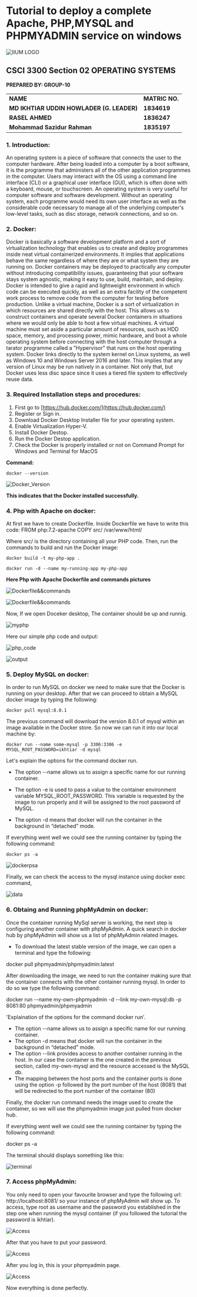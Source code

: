 # Tutorial to deploy a complete Apache, PHP,MYSQL and PHPMYADMIN service on windows


![IIUM LOGO](./images/IIUM_LOGO.png)

## CSCI 3300 Section 02 OPERATING SYSTEMS
 
**PREPARED BY: GROUP-10**


<table>
  <tr>
   <td><strong>NAME</strong>
   </td>
   <td><strong>MATRIC NO.</strong>
   </td>
  </tr>
  <tr>
   <td><strong>MD IKHTIAR UDDIN HOWLADER (G. LEADER)</strong>
   </td>
   <td><strong>1834619</strong>
   </td>
  </tr>
  <tr>
   <td><strong>RASEL AHMED</strong>
   </td>
   <td><strong>1836247</strong>
   </td>
  </tr>
  <tr>
   <td><strong>Mohammad Sazidur Rahman</strong>
   </td>
   <td><strong>1835197</strong>
   </td>
  </tr>
</table>


### 1. Introduction:
An operating system is a piece of software that connects the user to the computer hardware. After being loaded into a computer by a boot software, it is the programme that administers all of the other application programmes in the computer. Users may interact with the OS using a command line interface (CLI) or a graphical user interface (GUI), which is often done with a keyboard, mouse, or touchscreen. An operating system is very useful for computer software and software development. Without an operating system, each programme would need its own user interface as well as the considerable code necessary to manage all of the underlying computer's low-level tasks, such as disc storage, network connections, and so on.

### 2. Docker:
Docker is basically a software development platform and a sort of virtualization technology that enables us to create and deploy programmes inside neat virtual containerized environments. It implies that applications behave the same regardless of where they are or what system they are running on. Docker containers may be deployed to practically any computer without introducing compatibility issues, guaranteeing that your software stays system agnostic, making it easy to use, build, maintain, and deploy. Docker is intended to give a rapid and lightweight environment in which code can be executed quickly, as well as an extra facility of the competent work process to remove code from the computer for testing before production.
Unlike a virtual machine, Docker is a sort of virtualization in which resources are shared directly with the host. This allows us to construct containers and operate several Docker containers in situations where we would only be able to host a few virtual machines. A virtual machine must set aside a particular amount of resources, such as HDD space, memory, and processing power, mimic hardware, and boot a whole operating system before connecting with the host computer through a tarator programme called a "Hypervisor" that runs on the host operating system. Docker links directly to the system kernel on Linux systems, as well as Windows 10 and Windows Server 2016 and later. This implies that any version of Linux may be run natively in a container. Not only that, but Docker uses less disc space since it uses a tiered file system to effectively reuse data.

### 3. Required Installation steps and procedures:

1. First go to [https://hub.docker.com/](https://hub.docker.com/)
2. Register or Sign in.
3. Download Docker Desktop Installer file for your operating system.
4. Enable Virtualization Hyper-V.
5. Install Docker Destop.
6. Run the Docker Destop application.
7. Check the Docker is properly installed or not on Command Prompt for Windows and Terminal for MacOS

**Command:** 
```
docker --version
```

![Docker_Version](./images/docker_version.png)


**This indicates that the Docker installed successfully.**


### 4. Php with Apache on docker:

At first we have to create Dockerfile. Inside Dockerfile we have to write this code:
FROM php:7.2-apache
COPY src/ /var/www/html/

Where src/ is the directory containing all your PHP code. Then, run the commands to build and run the Docker image:

```
docker build -t my-php-app .

```

```
docker run -d --name my-running-app my-php-app

```
**Here Php with Apache Dockerfile and commands pictures**

![Dockerfile&&commands](./images/php_apache.png)


![Dockerfile&&commands](./images/php_apache2.png)


Now, If we open Doceker desktop, The container should be up and runnig.

![myphp](./images/myphp.png)

Here our simple php code and output:

![php_code](./images/php_code.png)

![output](./images/php_output.png)


### 5. Deploy MySQL on docker:

 In order to run MySQL on docker we need to make sure that the Docker is running on your desktop.
 After that we can proceed to obtain a MySQL docker image by typing the following: 
 
```
docker pull mysql:8.0.1
```

The previous command will download the version 8.0.1 of mysql within an image available in the Docker store.
So now we can run it into our local machine by:

```
docker run --name some-mysql -p 3306:3306 -e MYSQL_ROOT_PASSWORD=ikhtiar -d mysql
```
 
Let's explain the options for the command docker run.  
- The option --name allows us to assign a specific name for our running container.    

- The option -e is used to pass a value to the container environment variable MYSQL_ROOT_PASSWORD. This variable is requested by the image to run properly and it will be assigned to the root password of MySQL. 

- The option -d means that docker will run the container in the background in “detached” mode. 

If everything went well we could see the running container by typing the following command:

```
docker ps -a
```

![dockerpsa](./images/dockerpsa.png)
 
 Finally, we can check the access to the mysql instance using docker exec command,
 
 ![data](./images/data.png)
 
 
 
### 6. Obtaing and Running phpMyAdmin on docker:

Once the container running MySql server is working, the next step is configuring another container with phpMyAdmin.
A quick search in docker hub by phpMyAdmin will show us a list of phpMyAdmin related images.

- To download the latest stable version of the image, we can open a terminal and type the following:


docker pull phpmyadmin/phpmyadmin:latest

After downloading the image, we need to run the container making sure that the container connects with the other container running mysql. 
In order to do so we type the following command:


docker run --name my-own-phpmyadmin -d --link my-own-mysql:db -p 8081:80 
phpmyadmin/phpmyadmin

'Explaination of the options for the command docker run'. 

- The option --name allows us to assign a specific name for our running container.  
- The option -d means that docker will run the container in the background in “detached” mode. 
- The option --link provides access to another container running in the host. In our case the container is the one created in the previous section, called my-own-mysql and the resource accessed is the MySQL db.
- The mapping between the host ports and the container ports is done using the option -p followed by the port number of the host (8081) that will be redirected to the port number of the container (80)

Finally, the docker run command needs the image used to create the container, so we will use the phpmyadmin image just pulled from docker hub.

If everything went well we could see the running container by typing the following command:

docker ps -a

The terminal should displays something like this:

![terminal](./images/terminal.png)

### 7. Access phpMyAdmin:

You only need to open your favourite browser and type the following url: http://localhost:8081/ so your instance of phpMyAdmin will show up. To access, type root as username and the password you established in the step one when running the mysql container (if you followed the tutorial the password is ikhtiar).

![Access](./images/Access.png)

After that you have to put your password.

![Access](./images/Login.png)

After you log in, this is your phpmyadmin page. 

![Access](./images/Page.png)

Now everything is done perfectly.





























